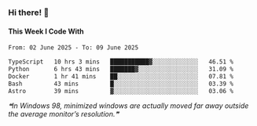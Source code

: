 ### Hi there! 👋

#### This Week I Code With
<!--START_SECTION:waka-->

```txt
From: 02 June 2025 - To: 09 June 2025

TypeScript   10 hrs 3 mins   ███████████▓░░░░░░░░░░░░░   46.51 %
Python       6 hrs 43 mins   ███████▓░░░░░░░░░░░░░░░░░   31.09 %
Docker       1 hr 41 mins    ██░░░░░░░░░░░░░░░░░░░░░░░   07.81 %
Bash         43 mins         █░░░░░░░░░░░░░░░░░░░░░░░░   03.39 %
Astro        39 mins         ▓░░░░░░░░░░░░░░░░░░░░░░░░   03.06 %
```

<!--END_SECTION:waka-->

<!--STARTS_HERE_QUOTE_README-->
<i>❝In Windows 98, minimized windows are actually moved far away outside the average monitor’s resolution.❞</i>
<!--ENDS_HERE_QUOTE_README-->
